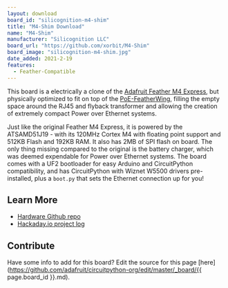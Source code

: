 ```yaml
---
layout: download
board_id: "silicognition-m4-shim"
title: "M4-Shim Download"
name: "M4-Shim"
manufacturer: "Silicognition LLC"
board_url: "https://github.com/xorbit/M4-Shim"
board_image: "silicognition-m4-shim.jpg"
date_added: 2021-2-19
features:
  - Feather-Compatible
---
```


This board is a electrically a clone of the [Adafruit Feather M4 Express](https://www.adafruit.com/product/3857), but physically optimized to fit on top of the [PoE-FeatherWing](https://www.crowdsupply.com/silicognition/poe-featherwing), filling the empty space around the RJ45 and flyback transformer and allowing the creation of extremely compact Power over Ethernet systems.

Just like the original Feather M4 Express, it is powered by the ATSAMD51J19 - with its 120MHz Cortex M4 with floating point support and 512KB Flash and 192KB RAM.  It also has 2MB of SPI flash on board.  The only thing missing compared to the original is the battery charger, which was deemed expendable for Power over Ethernet systems.  The board comes with a UF2 bootloader for easy Arduino and CircuitPython compatibility, and has CircuitPython with Wiznet W5500 drivers pre-installed, plus a `boot.py` that sets the Ethernet connection up for you!

## Learn More
* [Hardware Github repo](https://github.com/xorbit/M4-Shim)
* [Hackaday.io project log](https://hackaday.io/project/168356-poe-featherwing/log/187588-m4-shim)

## Contribute

Have some info to add for this board? Edit the source for this page [here](https://github.com/adafruit/circuitpython-org/edit/master/_board/{{ page.board_id }}.md).
